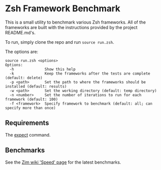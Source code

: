 Zsh Framework Benchmark
=======================

This is a small utility to benchmark various Zsh frameworks. All of the frameworks are built with the instructions provided by the project README.md's.

To run, simply clone the repo and run `source run.zsh`.

The options are:
```
source run.zsh <options>
Options:
  -h              Show this help
  -k              Keep the frameworks after the tests are complete (default: delete)
  -p <path>       Set the path to where the frameworks should be installed (default: results)
  -w <path>       Set the working directory (default: temp directory)
  -n <number>     Set the number of iterations to run for each framework (default: 100)
  -f <framework>  Specify framework to benchmark (default: all; can specify more than once)
```

Requirements
------------

The [expect](https://core.tcl-lang.org/expect/index) command.

Benchmarks
----------

See the [Zim wiki 'Speed' page](https://github.com/zimfw/zimfw/wiki/Speed) for the latest benchmarks.
